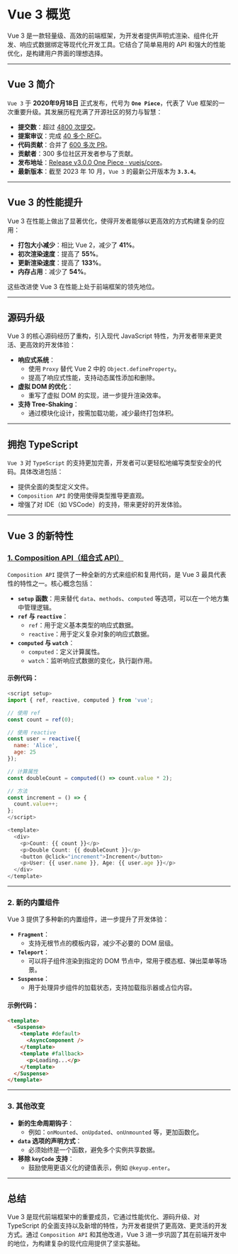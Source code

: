 # **Vue 3 概览**

Vue 3 是一款轻量级、高效的前端框架，为开发者提供声明式渲染、组件化开发、响应式数据绑定等现代化开发工具。它结合了简单易用的 API 和强大的性能优化，是构建用户界面的理想选择。

---

## **Vue 3 简介**

`Vue 3` 于 **2020年9月18日** 正式发布，代号为 **`One Piece`**，代表了 Vue 框架的一次重要升级。其发展历程充满了开源社区的努力与智慧：

- **提交数**：超过 [4800 次提交](https://github.com/vuejs/core/commits/main)。
- **提案审议**：完成 [40 多个 RFC](https://github.com/vuejs/rfcs/tree/master/active-rfcs)。
- **代码贡献**：合并了 [600 多次 PR](https://github.com/vuejs/vue-next/pulls?q=is%3Apr+is%3Amerged+-author%3Aapp%2Fdependabot-preview+)。
- **贡献者**：300 多位社区开发者参与了贡献。
- **发布地址**：[Release v3.0.0 One Piece · vuejs/core](https://github.com/vuejs/core/releases/tag/v3.0.0)。
- **最新版本**：截至 2023 年 10 月，`Vue 3` 的最新公开版本为 **`3.3.4`**。

---

## **Vue 3 的性能提升**

Vue 3 在性能上做出了显著优化，使得开发者能够以更高效的方式构建复杂的应用：

- **打包大小减少**：相比 Vue 2，减少了 **41%**。
- **初次渲染速度**：提高了 **55%**。
- **更新渲染速度**：提高了 **133%**。
- **内存占用**：减少了 **54%**。

这些改进使 Vue 3 在性能上处于前端框架的领先地位。

---

## **源码升级**

Vue 3 的核心源码经历了重构，引入现代 JavaScript 特性，为开发者带来更灵活、更高效的开发体验：

- **响应式系统**：
  - 使用 `Proxy` 替代 Vue 2 中的 `Object.defineProperty`。
  - 提高了响应式性能，支持动态属性添加和删除。
- **虚拟 DOM 的优化**：
  - 重写了虚拟 DOM 的实现，进一步提升渲染效率。
- **支持 Tree-Shaking**：
  - 通过模块化设计，按需加载功能，减少最终打包体积。

---

## **拥抱 TypeScript**

`Vue 3` 对 `TypeScript` 的支持更加完善，开发者可以更轻松地编写类型安全的代码。具体改进包括：

- 提供全面的类型定义文件。
- `Composition API` 的使用使得类型推导更直观。
- 增强了对 IDE（如 VSCode）的支持，带来更好的开发体验。

---

## **Vue 3 的新特性**

### [1. Composition API（组合式 API）](../07-Composition-API/README.md)


`Composition API` 提供了一种全新的方式来组织和复用代码，是 Vue 3 最具代表性的特性之一。核心概念包括：

- **`setup` 函数**：用来替代 `data`、`methods`、`computed` 等选项，可以在一个地方集中管理逻辑。
- **`ref` 与 `reactive`**：
  - `ref`：用于定义基本类型的响应式数据。
  - `reactive`：用于定义复杂对象的响应式数据。
- **`computed` 与 `watch`**：
  - `computed`：定义计算属性。
  - `watch`：监听响应式数据的变化，执行副作用。

#### 示例代码：

```javascript
<script setup>
import { ref, reactive, computed } from 'vue';

// 使用 ref
const count = ref(0);

// 使用 reactive
const user = reactive({
  name: 'Alice',
  age: 25
});

// 计算属性
const doubleCount = computed(() => count.value * 2);

// 方法
const increment = () => {
  count.value++;
};
</script>

<template>
  <div>
    <p>Count: {{ count }}</p>
    <p>Double Count: {{ doubleCount }}</p>
    <button @click="increment">Increment</button>
    <p>User: {{ user.name }}, Age: {{ user.age }}</p>
  </div>
</template>
```

---

### **2. 新的内置组件**

Vue 3 提供了多种新的内置组件，进一步提升了开发体验：

- **`Fragment`**：
  - 支持无根节点的模板内容，减少不必要的 DOM 层级。
- **`Teleport`**：
  - 可以将子组件渲染到指定的 DOM 节点中，常用于模态框、弹出菜单等场景。
- **`Suspense`**：
  - 用于处理异步组件的加载状态，支持加载指示器或占位内容。

#### 示例代码：

```html
<template>
  <Suspense>
    <template #default>
      <AsyncComponent />
    </template>
    <template #fallback>
      <p>Loading...</p>
    </template>
  </Suspense>
</template>
```

---

### **3. 其他改变**

- **新的生命周期钩子**：
  - 例如：`onMounted`、`onUpdated`、`onUnmounted` 等，更加函数化。
- **`data` 选项的声明方式**：
  - 必须始终是一个函数，避免多个实例共享数据。
- **移除 `keyCode` 支持**：
  - 鼓励使用更语义化的键值表示，例如 `@keyup.enter`。

---

## **总结**

Vue 3 是现代前端框架中的重要成员，它通过性能优化、源码升级、对 TypeScript 的全面支持以及新增的特性，为开发者提供了更高效、更灵活的开发方式。通过 `Composition API` 和其他改进，Vue 3 进一步巩固了其在前端开发中的地位，为构建复杂的现代应用提供了坚实基础。
